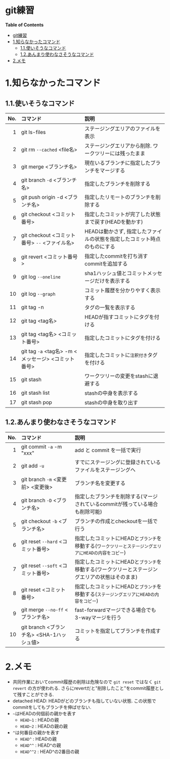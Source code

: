 git練習
===
<!-- toc --><!-- markdown-toc start - Don't edit this section. Run M-x markdown-toc-refresh-toc -->
**Table of Contents**

- [git練習](#git)
- [1.知らなかったコマンド](#1)
  - [1.1.使いそうなコマンド](#11)
  - [1.2.あんまり使わなさそうなコマンド](#12)
- [2.メモ](#2)

<!-- markdown-toc end -->

# 1.知らなかったコマンド
## 1.1.使いそうなコマンド
| No. | コマンド                                            | 説明                                                                     |
|----:|:----------------------------------------------------|:-------------------------------------------------------------------------|
|   1 | git ls-files                                        | ステージングエリアのファイルを表示                                       |
|   2 | git rm `--cached` <file名>                          | ステージングエリアから削除. ワークツリーには残ったまま                   |
|   3 | git merge <ブランチ名>                              | 現在いるブランチに指定したブランチをマージする                           |
|   4 | git branch `-d` <ブランチ名>                        | 指定したブランチを削除する                                               |
|   5 | git push origin -d <ブランチ名>                     | 指定したリモートのブランチを削除する                                     |
|   6 | git checkout <コミット番号>                         | 指定したコミットが完了した状態まで戻す(HEADを動かす)                     |
|   7 | git checkout <コミット番号> `--` <ファイル名>       | HEADは動かさず, 指定したファイルの状態を指定したコミット時点のものにする |
|   8 | git revert <コミット番号>                           | 指定したcommitを打ち消すcommitを追加する                                 |
|   9 | git log `--oneline`                                 | sha1ハッシュ値とコミットメッセージだけを表示する                         |
|  10 | git log `--graph`                                   | コミット履歴を分かりやすく表示する                                       |
|  11 | git tag -n                                          | タグの一覧を表示する                                                     |
|  12 | git tag <tag名>                                     | HEADが指すコミットにタグを付ける                                         |
|  13 | git tag <tag名> <コミット番号>                      | 指定したコミットにタグを付ける                                           |
|  14 | git tag `-a` <tag名> -m <メッセージ> <コミット番号> | 指定したコミットに`注釈付き`タグを付ける                                 |
|  15 | git stash                                           | ワークツリーの変更をstashに退避する                                      |
|  16 | git stash list                                      | stashの中身を表示する                                                    |
|  17 | git stash pop                                       | stashの中身を取り出す                                                    |









## 1.2.あんまり使わなさそうなコマンド

| No. | コマンド                                  | 説明                                                                                                 |
|----:|:------------------------------------------|:-----------------------------------------------------------------------------------------------------|
|   1 | git commit `-a` -m "xxx"                  | add と commit を一括で実行                                                                           |
|   2 | git add `-u`                              | すでにステージングに登録されているファイルをステージングへ                                           |
|   3 | git branch `-m` <変更前> <変更後>         | ブランチ名を変更する                                                                                 |
|   4 | git branch `-D` <ブランチ名>              | 指定したブランチを削除する(マージされているcommitが残っている場合も削除可能)                         |
|   5 | git checkout `-b` <ブランチ名>            | ブランチの作成とcheckoutを一括で行う                                                                 |
|   6 | git reset `--hard` <コミット番号>         | 指定したコミットにHEADと`ブランチ`を移動する(`ワークツリーとステージングエリアにHEADの内容をコピー`) |
|   7 | git reset `--soft` <コミット番号>         | 指定したコミットにHEADと`ブランチ`を移動する(ワークツリーとステージングエリアの状態はそのまま)       |
|   8 | git reset <コミット番号>                  | 指定したコミットにHEADと`ブランチ`を移動する(`ステージングエリアにHEADの内容をコピー`)               |
|   9 | git merge `--no-ff` <ブランチ名>          | fast-forwardマージできる場合でも3-wayマージを行う                                                    |
|  10 | git branch <ブランチ名> <SHA-1ハッシュ値> | コミットを指定してブランチを作成する                                                                 |



# 2.メモ
- 共同作業においてcommit履歴の削除は危険なので `git reset` ではなく `git revert` の方が使われる. さらにrevertだと"削除したこと"をcommit履歴として残すことができる. 
- detached HEAD: HEADがどのブランチも指していない状態. この状態でcommitをしてもブランチを伸ばせない. 
- `~`はHEADの何個前の親かを表す
  - `HEAD~1` : HEADの親
  - `HEAD~2` : HEADの親の親
- `^`は何番目の親かを表す
  - `HEAD^` : HEADの親
  - `HEAD^^` : HEAD^の親
  - `HEAD^^2` : HEAD^の2番目の親
  




